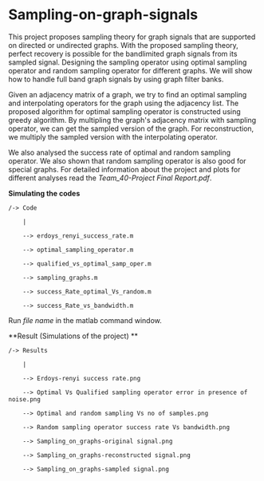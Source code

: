 # Sampling-on-graph-signals

This project proposes sampling theory for graph signals that are supported on directed or
undirected graphs. With the proposed sampling theory, perfect recovery is possible for the
bandlimited graph signals from its sampled signal. Designing the sampling operator using
optimal sampling operator and random sampling operator for different graphs. We will
show how to handle full band graph signals by using graph filter banks.

Given an adjacency matrix of a graph, we try to find an optimal sampling and interpolating operators for the graph using the adjacency list. The proposed algorithm for optimal sampling operator is constructed using greedy algorithm. By multipling the graph's adjacency matrix with sampling operator, we can get the sampled version of the graph. For reconstruction, we multiply the sampled version with the interpolating operator. 

We also analysed the success rate of optimal and random sampling operator. We also shown that random sampling operator is also good for special graphs. For detailed information about the project and plots for different analyses read the _Team_40-Project Final Report.pdf_.

**Simulating the codes**

	/-> Code

		|

		--> erdoys_renyi_success_rate.m

		--> optimal_sampling_operator.m 

		--> qualified_vs_optimal_samp_oper.m

		--> sampling_graphs.m

		--> success_Rate_optimal_Vs_random.m

		--> success_Rate_vs_bandwidth.m

Run  _file name_ in the matlab command window.

**Result (Simulations of the project) **

	/-> Results
	
		|
  
		--> Erdoys-renyi success rate.png
			
		--> Optimal Vs Qualified sampling operator error in presence of noise.png
		
  		--> Optimal and random sampling Vs no of samples.png
  		
		--> Random sampling operator success rate Vs bandwidth.png
  		
		--> Sampling_on_graphs-original signal.png
  		
		--> Sampling_on_graphs-reconstructed signal.png
  		
		--> Sampling_on_graphs-sampled signal.png
